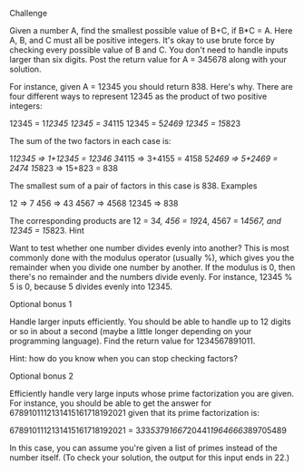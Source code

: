 Challenge

Given a number A, find the smallest possible value of B+C, if B*C = A. Here A, B, and C must all be positive integers. It's okay to use brute force by checking every possible value of B and C. You don't need to handle inputs larger than six digits. Post the return value for A = 345678 along with your solution.

For instance, given A = 12345 you should return 838. Here's why. There are four different ways to represent 12345 as the product of two positive integers:

12345 = 1*12345
12345 = 3*4115
12345 = 5*2469
12345 = 15*823

The sum of the two factors in each case is:

1*12345 => 1+12345 = 12346
3*4115 => 3+4155 = 4158
5*2469 => 5+2469 = 2474
15*823 => 15+823 = 838

The smallest sum of a pair of factors in this case is 838.
Examples

12 => 7
456 => 43
4567 => 4568
12345 => 838

The corresponding products are 12 = 3*4, 456 = 19*24, 4567 = 1*4567, and 12345 = 15*823.
Hint

Want to test whether one number divides evenly into another? This is most commonly done with the modulus operator (usually %), which gives you the remainder when you divide one number by another. If the modulus is 0, then there's no remainder and the numbers divide evenly. For instance, 12345 % 5 is 0, because 5 divides evenly into 12345.


Optional bonus 1

Handle larger inputs efficiently. You should be able to handle up to 12 digits or so in about a second (maybe a little longer depending on your programming language). Find the return value for 1234567891011.

Hint: how do you know when you can stop checking factors?


Optional bonus 2

Efficiently handle very large inputs whose prime factorization you are given. For instance, you should be able to get the answer for 6789101112131415161718192021 given that its prime factorization is:

6789101112131415161718192021 = 3*3*3*53*79*1667*20441*19646663*89705489

In this case, you can assume you're given a list of primes instead of the number itself. (To check your solution, the output for this input ends in 22.)

